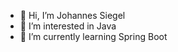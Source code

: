 - 👋 Hi, I’m Johannes Siegel
- 👀 I’m interested in Java
- 🌱 I’m currently learning Spring Boot

<!---
johannes-siegel/johannes-siegel is a ✨ special ✨ repository because its `README.md` (this file) appears on your GitHub profile.
You can click the Preview link to take a look at your changes.
--->
